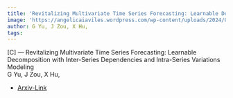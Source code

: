 ```yaml
---  
title: 'Revitalizing Multivariate Time Series Forecasting: Learnable Decomposition with Inter-Series Dependencies and Intra-Series Variations Modeling'  
image: 'https://angelicaiaviles.wordpress.com/wp-content/uploads/2024/02/fore24.png'  
author: G Yu, J Zou, X Hu,  
tags:   
---  
```

  
[C] — Revitalizing Multivariate Time Series Forecasting: Learnable Decomposition with Inter-Series Dependencies and Intra-Series Variations Modeling  
G Yu, J Zou, X Hu,  
  
- [Arxiv-Link](https://arxiv.org/pdf/2402.12694.pdf)  
        